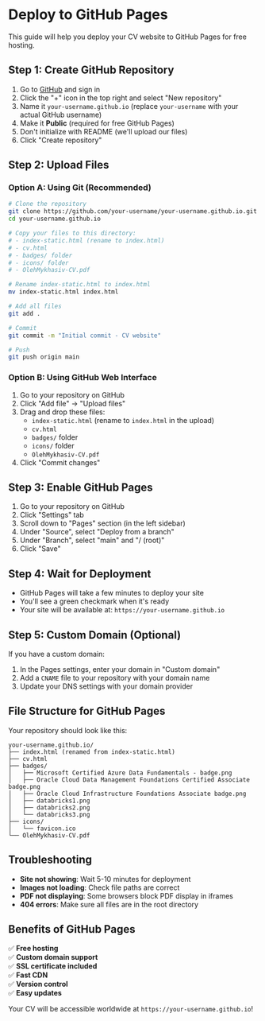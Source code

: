 # Deploy to GitHub Pages

This guide will help you deploy your CV website to GitHub Pages for free hosting.

## Step 1: Create GitHub Repository

1. Go to [GitHub](https://github.com) and sign in
2. Click the "+" icon in the top right and select "New repository"
3. Name it `your-username.github.io` (replace `your-username` with your actual GitHub username)
4. Make it **Public** (required for free GitHub Pages)
5. Don't initialize with README (we'll upload our files)
6. Click "Create repository"

## Step 2: Upload Files

### Option A: Using Git (Recommended)
```bash
# Clone the repository
git clone https://github.com/your-username/your-username.github.io.git
cd your-username.github.io

# Copy your files to this directory:
# - index-static.html (rename to index.html)
# - cv.html
# - badges/ folder
# - icons/ folder
# - OlehMykhasiv-CV.pdf

# Rename index-static.html to index.html
mv index-static.html index.html

# Add all files
git add .

# Commit
git commit -m "Initial commit - CV website"

# Push
git push origin main
```

### Option B: Using GitHub Web Interface
1. Go to your repository on GitHub
2. Click "Add file" → "Upload files"
3. Drag and drop these files:
   - `index-static.html` (rename to `index.html` in the upload)
   - `cv.html`
   - `badges/` folder
   - `icons/` folder
   - `OlehMykhasiv-CV.pdf`
4. Click "Commit changes"

## Step 3: Enable GitHub Pages

1. Go to your repository on GitHub
2. Click "Settings" tab
3. Scroll down to "Pages" section (in the left sidebar)
4. Under "Source", select "Deploy from a branch"
5. Under "Branch", select "main" and "/ (root)"
6. Click "Save"

## Step 4: Wait for Deployment

- GitHub Pages will take a few minutes to deploy your site
- You'll see a green checkmark when it's ready
- Your site will be available at: `https://your-username.github.io`

## Step 5: Custom Domain (Optional)

If you have a custom domain:
1. In the Pages settings, enter your domain in "Custom domain"
2. Add a `CNAME` file to your repository with your domain name
3. Update your DNS settings with your domain provider

## File Structure for GitHub Pages

Your repository should look like this:
```
your-username.github.io/
├── index.html (renamed from index-static.html)
├── cv.html
├── badges/
│   ├── Microsoft Certified Azure Data Fundamentals - badge.png
│   ├── Oracle Cloud Data Management Foundations Certified Associate badge.png
│   ├── Oracle Cloud Infrastructure Foundations Associate badge.png
│   ├── databricks1.png
│   ├── databricks2.png
│   └── databricks3.png
├── icons/
│   └── favicon.ico
└── OlehMykhasiv-CV.pdf
```

## Troubleshooting

- **Site not showing**: Wait 5-10 minutes for deployment
- **Images not loading**: Check file paths are correct
- **PDF not displaying**: Some browsers block PDF display in iframes
- **404 errors**: Make sure all files are in the root directory

## Benefits of GitHub Pages

✅ **Free hosting**  
✅ **Custom domain support**  
✅ **SSL certificate included**  
✅ **Fast CDN**  
✅ **Version control**  
✅ **Easy updates**

Your CV will be accessible worldwide at `https://your-username.github.io`! 